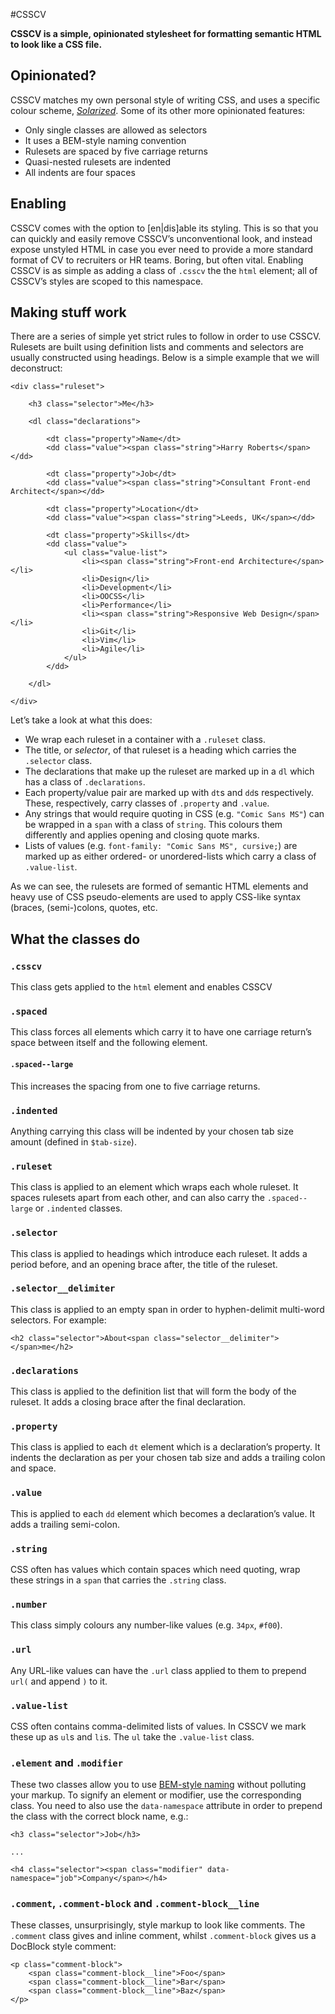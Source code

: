 #CSSCV

**CSSCV is a simple, opinionated stylesheet for formatting semantic HTML to look
like a CSS file.**

## Opinionated?

CSSCV matches my own personal style of writing CSS, and uses a specific colour
scheme, [<cite>Solarized</cite>](http://ethanschoonover.com/solarized). Some of
its other more opinionated features:

* Only single classes are allowed as selectors
* It uses a BEM-style naming convention
* Rulesets are spaced by five carriage returns
* Quasi-nested rulesets are indented
* All indents are four spaces

## Enabling

CSSCV comes with the option to [en|dis]able its styling. This is so that you can
quickly and easily remove CSSCV’s unconventional look, and instead expose
unstyled HTML in case you ever need to provide a more standard format of CV to
recruiters or HR teams. Boring, but often vital. Enabling CSSCV is as simple as
adding a class of `.csscv` the the `html` element; all of CSSCV’s styles are
scoped to this namespace.

## Making stuff work

There are a series of simple yet strict rules to follow in order to use CSSCV.
Rulesets are built using definition lists and comments and selectors are usually
constructed using headings. Below is a simple example that we will deconstruct:

    <div class="ruleset">

        <h3 class="selector">Me</h3>

        <dl class="declarations">

            <dt class="property">Name</dt>
            <dd class="value"><span class="string">Harry Roberts</span></dd>

            <dt class="property">Job</dt>
            <dd class="value"><span class="string">Consultant Front-end Architect</span></dd>

            <dt class="property">Location</dt>
            <dd class="value"><span class="string">Leeds, UK</span></dd>

            <dt class="property">Skills</dt>
            <dd class="value">
                <ul class="value-list">
                    <li><span class="string">Front-end Architecture</span></li>
                    <li>Design</li>
                    <li>Development</li>
                    <li>OOCSS</li>
                    <li>Performance</li>
                    <li><span class="string">Responsive Web Design</span></li>
                    <li>Git</li>
                    <li>Vim</li>
                    <li>Agile</li>
                </ul>
            </dd>

        </dl>

    </div>

Let’s take a look at what this does:

* We wrap each ruleset in a container with a `.ruleset` class.
* The title, or _selector_, of that ruleset is a heading which carries the
  `.selector` class.
* The declarations that make up the ruleset are marked up in a `dl` which has a
  class of `.declarations`.
* Each property/value pair are marked up with `dt`s and `dd`s respectively.
  These, respectively, carry classes of `.property` and `.value`.
* Any strings that would require quoting in CSS (e.g. `"Comic Sans MS"`) can
  be wrapped in a `span` with a class of `string`. This colours them differently
  and applies opening and closing quote marks.
* Lists of values (e.g. `font-family: "Comic Sans MS", cursive;`) are marked up
  as either ordered- or unordered-lists which carry a class of `.value-list`.

As we can see, the rulesets are formed of semantic HTML elements and heavy use
of CSS pseudo-elements are used to apply CSS-like syntax (braces, (semi-)colons,
quotes, etc.

## What the classes do

### `.csscv`

This class gets applied to the `html` element and enables CSSCV

### `.spaced`

This class forces all elements which carry it to have one carriage return’s
space between itself and the following element.

#### `.spaced--large`

This increases the spacing from one to five carriage returns.

### `.indented`

Anything carrying this class will be indented by your chosen tab size amount
(defined in `$tab-size`).

### `.ruleset`

This class is applied to an element which wraps each whole ruleset. It spaces
rulesets apart from each other, and can also carry the `.spaced--large` or
`.indented` classes.

### `.selector`

This class is applied to headings which introduce each ruleset. It adds a period
before, and an opening brace after, the title of the ruleset.

### `.selector__delimiter`

This class is applied to an empty span in order to hyphen-delimit multi-word
selectors. For example:

    <h2 class="selector">About<span class="selector__delimiter"> </span>me</h2>

### `.declarations`

This class is applied to the definition list that will form the body of the
ruleset. It adds a closing brace after the final declaration.

### `.property`

This class is applied to each `dt` element which is a declaration’s property. It
indents the declaration as per your chosen tab size and adds a trailing colon
and space.

### `.value`

This is applied to each `dd` element which becomes a declaration’s value. It
adds a trailing semi-colon.

### `.string`

CSS often has values which contain spaces which need quoting, wrap these strings
in a `span` that carries the `.string` class.

### `.number`

This class simply colours any number-like values (e.g. `34px`, `#f00`).

### `.url`

Any URL-like values can have the `.url` class applied to them to prepend `url(`
and append `)` to it.

### `.value-list`

CSS often contains comma-delimited lists of values. In CSSCV we mark these up
as `ul`s and `li`s. The `ul` take the `.value-list` class.

### `.element` and `.modifier`

These two classes allow you to use
[BEM-style naming](http://csswizardry.com/2013/01/mindbemding-getting-your-head-round-bem-syntax/)
without polluting your markup. To signify an element or modifier, use the
corresponding class. You need to also use the `data-namespace` attribute in
order to prepend the class with the correct block name, e.g.:

    <h3 class="selector">Job</h3>

    ...

    <h4 class="selector"><span class="modifier" data-namespace="job">Company</span></h4>

### `.comment`, `.comment-block` and `.comment-block__line`

These classes, unsurprisingly, style markup to look like comments. The `.comment`
class gives and inline comment, whilst `.comment-block` gives us a DocBlock
style comment:

    <p class="comment-block">
        <span class="comment-block__line">Foo</span>
        <span class="comment-block__line">Bar</span>
        <span class="comment-block__line">Baz</span>
    </p>
